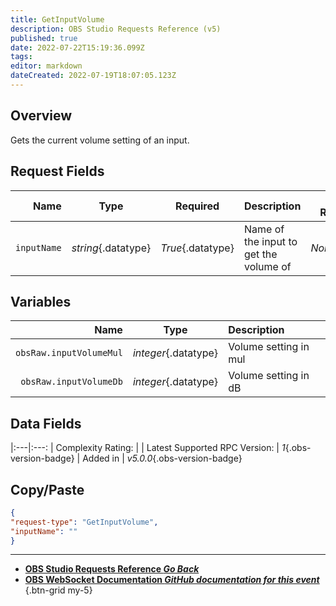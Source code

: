 ```yaml
---
title: GetInputVolume
description: OBS Studio Requests Reference (v5)
published: true
date: 2022-07-22T15:19:36.099Z
tags: 
editor: markdown
dateCreated: 2022-07-19T18:07:05.123Z
---
```


## Overview
Gets the current volume setting of an input.

## Request Fields
Name | Type | Required| Description | Value Restrictions | Default Behavior |
----:|:----:|:-------:|:------------|:------------------:|:----------------:|
`inputName` | *string*{.datatype} | *True*{.datatype} | Name of the input to get the volume of	 | *None*{.datatype} | *N/A*{.datatype}
## Variables
Name | Type | Description | 
----:|:----:|:------------|
`obsRaw.inputVolumeMul` | *integer*{.datatype} | Volume setting in mul
`obsRaw.inputVolumeDb` | *integer*{.datatype} | Volume setting in dB

## Data Fields
|:---|:---:
| Complexity Rating: | <span class="stars stars--3"></span>
| Latest Supported RPC Version: | *1*{.obs-version-badge}
| Added in | *v5.0.0*{.obs-version-badge}

## Copy/Paste
```json
{
"request-type": "GetInputVolume",
"inputName": ""
}
```
---

- [<i class="mdi mdi-chevron-left"></i>**OBS Studio Requests Reference *Go Back***](/en/Broadcasters/OBS/Requests)
- [<i class="mdi mdi-github"></i> **OBS WebSocket Documentation *GitHub documentation for this event***](https://github.com/obsproject/obs-websocket/blob/master/docs/generated/protocol.md#scenecreated)
{.btn-grid my-5}
